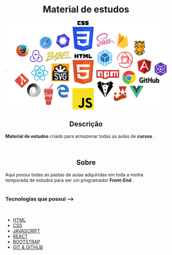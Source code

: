
<h1 align='center'>Material de estudos</h1>

<img src ='./frontend.png'>

<br/>

<h2 align='center'>Descrição</h2> 

**Material de estudos** criado para armazenar todas as aulas de **cursos** .

<br/>

<h2 align='center'>Sobre</h2>

Aqui possui todas as pastas de aulas adquiridas em toda a minha temporada de estudos para ser um programador **Front-End** .
<br/>
<br/>

### **Tecnologias que possui** -->
<br/>

- [HTML]()
- [CSS]()
- [JAVASCRIPT]()
- [REACT]()
- [BOOTSTRAP]()
- [GIT & GITHUB]()


